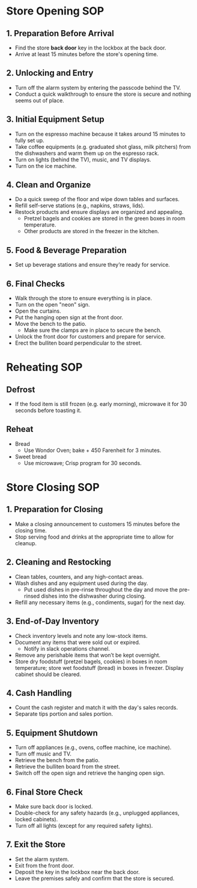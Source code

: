 # Store Opening SOP

## 1. Preparation Before Arrival
- Find the store **back door** key in the lockbox at the back door.
- Arrive at least 15 minutes before the store's opening time.

## 2. Unlocking and Entry
- Turn off the alarm system by entering the passcode behind the TV.
- Conduct a quick walkthrough to ensure the store is secure and nothing seems out of place.

## 3. Initial Equipment Setup
- Turn on the espresso machine because it takes around 15 minutes to fully set up.
- Take coffee equipments (e.g. graduated shot glass, milk pitchers) from the dishwashers and warm them up on the espresso rack.
- Turn on lights (behind the TV), music, and TV displays.
- Turn on the ice machine.

## 4. Clean and Organize
- Do a quick sweep of the floor and wipe down tables and surfaces.
- Refill self-serve stations (e.g., napkins, straws, lids).
- Restock products and ensure displays are organized and appealing.
  - Pretzel bagels and cookies are stored in the green boxes in room temperature.
  - Other products are stored in the freezer in the kitchen.

## 5. Food & Beverage Preparation
- Set up beverage stations and ensure they’re ready for service.

## 6. Final Checks
- Walk through the store to ensure everything is in place.
- Turn on the open "neon" sign.
- Open the curtains.
- Put the hanging open sign at the front door.
- Move the bench to the patio.
  - Make sure the clamps are in place to secure the bench.
- Unlock the front door for customers and prepare for service.
- Erect the bulliten board perpendicular to the street.

# Reheating SOP
## Defrost
- If the food item is still frozen (e.g. early morning), microwave it for 30 seconds before toasting it.

## Reheat
- Bread 
  - Use Wondor Oven; bake + 450 Farenheit for 3 minutes.
- Sweet bread
  - Use microwave; Crisp program for 30 seconds.

# Store Closing SOP

## 1. Preparation for Closing
- Make a closing announcement to customers 15 minutes before the closing time.
- Stop serving food and drinks at the appropriate time to allow for cleanup.

## 2. Cleaning and Restocking
- Clean tables, counters, and any high-contact areas.
- Wash dishes and any equipment used during the day.
  - Put used dishes in pre-rinse throughout the day and move the pre-rinsed dishes into the dishwasher during closing.
- Refill any necessary items (e.g., condiments, sugar) for the next day.

## 3. End-of-Day Inventory
- Check inventory levels and note any low-stock items.
- Document any items that were sold out or expired.
  - Notify in slack operations channel.
- Remove any perishable items that won’t be kept overnight.
- Store dry foodstuff (pretzel bagels, cookies) in boxes in room temperature; store wet foodstuff (bread) in boxes in freezer. Display cabinet should be cleared.

## 4. Cash Handling
- Count the cash register and match it with the day's sales records.
- Separate tips portion and sales portion.

## 5. Equipment Shutdown
- Turn off appliances (e.g., ovens, coffee machine, ice machine).
- Turn off music and TV.
- Retrieve the bench from the patio.
- Retrieve the bulliten board from the street.
- Switch off the open sign and retrieve the hanging open sign.

## 6. Final Store Check
- Make sure back door is locked.
- Double-check for any safety hazards (e.g., unplugged appliances, locked cabinets).
- Turn off all lights (except for any required safety lights).

## 7. Exit the Store
- Set the alarm system.
- Exit from the front door.
- Deposit the key in the lockbox near the back door.
- Leave the premises safely and confirm that the store is secured.
